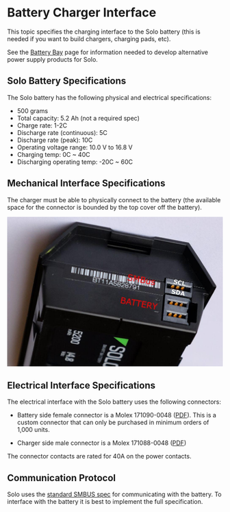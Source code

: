 # Battery Charger Interface

This topic specifies the charging interface to the Solo battery (this is needed if you want to build chargers, charging pads, etc).

<aside class="tip">See the <a href="hardware-batterybay.html">Battery Bay</a> page for information needed to develop alternative power supply products for Solo.</aside>

## Solo Battery Specifications

The Solo battery has the following physical and electrical specifications:

* 500 grams
* Total capacity: 5.2 Ah (not a required spec)
* Charge rate: 1-2C
* Discharge rate (continuous): 5C
* Discharge rate (peak): 10C
* Operating voltage range: 10.0 V to 16.8 V
* Charging temp: 0C ~ 40C
* Discharging operating temp: -20C ~ 60C


## Mechanical Interface Specifications

The charger must be able to physically connect to the battery (the available space for the connector is bounded by the top cover off the battery).

![Solo Battery Charger Connection](/images/solo_battery_charger_interface.jpg)


## Electrical Interface Specifications

The electrical interface with the Solo battery uses the following connectors:

* Battery side female connector is a Molex 171090-0048 ([PDF](https://drive.google.com/open?id=0B9l93ZUM5ooxMU0xM3h5MzNsMjVBV3NjYU9DSEdyZE5FQWhR)). This is a custom connector that can only be purchased in minimum orders of 1,000 units.

* Charger side male connector is a Molex 171088-0048 ([PDF](https://drive.google.com/open?id=0B9l93ZUM5ooxblFVOVhuY2JwMExjd3FnYjgzZmNsNy1ialAw))

The connector contacts are rated for 40A on the power contacts.




## Communication Protocol

Solo uses the [standard SMBUS spec](https://drive.google.com/open?id=0B9l93ZUM5ooxXzZWT3FMdktaNjNGWDV6M0tQUDhwWWgtNEFB) for communicating with the battery. To interface with the battery it is best to implement the full specification.
